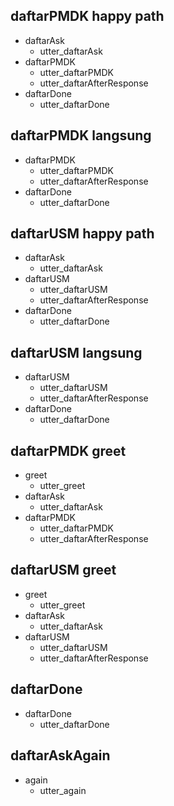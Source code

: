 <!-- ## daftar
* greet
  - utter_greet
* nama{"tellName": "ardhi"}
  - slot {"tellName": "ardhi"}
  - action_name
  - utter_nama
* daftarAsk
  - utter_daftarAsk
* daftarDone
  - utter_daftarDone -->
## daftarPMDK happy path
* daftarAsk
  - utter_daftarAsk
* daftarPMDK
  - utter_daftarPMDK
  - utter_daftarAfterResponse
* daftarDone
  - utter_daftarDone

## daftarPMDK langsung
* daftarPMDK
  - utter_daftarPMDK
  - utter_daftarAfterResponse
* daftarDone
  - utter_daftarDone

## daftarUSM happy path
* daftarAsk
  - utter_daftarAsk
* daftarUSM
  - utter_daftarUSM
  - utter_daftarAfterResponse
* daftarDone
  - utter_daftarDone

## daftarUSM langsung
* daftarUSM
  - utter_daftarUSM
  - utter_daftarAfterResponse
* daftarDone
  - utter_daftarDone

## daftarPMDK greet
* greet
  - utter_greet
* daftarAsk
  - utter_daftarAsk
* daftarPMDK
  - utter_daftarPMDK
  - utter_daftarAfterResponse

## daftarUSM greet
* greet
  - utter_greet
* daftarAsk
  - utter_daftarAsk
* daftarUSM
  - utter_daftarUSM
  - utter_daftarAfterResponse

## daftarDone
* daftarDone
  - utter_daftarDone

## daftarAskAgain
* again
  - utter_again





<!-- ## happy path
* greet
  - utter_greet
* mood_great
  - utter_happy

## sad path 1
* greet
  - utter_greet
* mood_unhappy
  - utter_cheer_up
  - utter_did_that_help
* affirm
  - utter_happy

## sad path 2
* greet
  - utter_greet
* mood_unhappy
  - utter_cheer_up
  - utter_did_that_help
* deny
  - utter_goodbye

## say goodbye
* goodbye
  - utter_goodbye

## bot challenge
* bot_challenge
  - utter_iamabot -->
